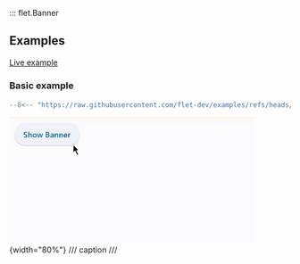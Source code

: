 ::: flet.Banner

## Examples

[Live example](https://flet-controls-gallery.fly.dev/dialogs/banner)

### Basic example

```python
--8<-- "https://raw.githubusercontent.com/flet-dev/examples/refs/heads/v1-docs/python/controls/banner/banner-basic.py"
```

![banner-basic](https://raw.githubusercontent.com/flet-dev/examples/v1-docs/python/controls/banner/media/banner-basic.gif){width="80%"}
/// caption
///
